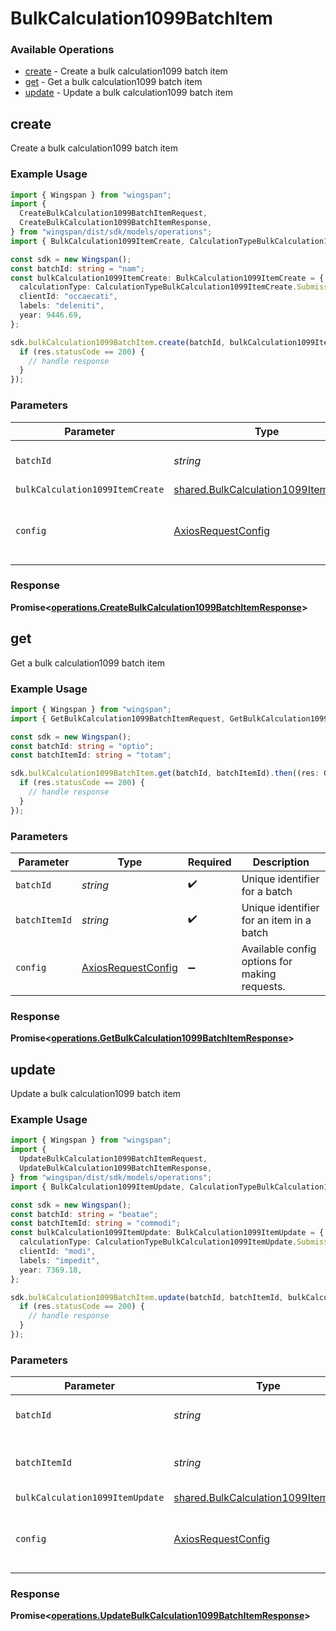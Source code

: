 # BulkCalculation1099BatchItem

### Available Operations

* [create](#create) - Create a bulk calculation1099 batch item
* [get](#get) - Get a bulk calculation1099 batch item
* [update](#update) - Update a bulk calculation1099 batch item

## create

Create a bulk calculation1099 batch item

### Example Usage

```typescript
import { Wingspan } from "wingspan";
import {
  CreateBulkCalculation1099BatchItemRequest,
  CreateBulkCalculation1099BatchItemResponse,
} from "wingspan/dist/sdk/models/operations";
import { BulkCalculation1099ItemCreate, CalculationTypeBulkCalculation1099ItemCreate } from "wingspan/dist/sdk/models/shared";

const sdk = new Wingspan();
const batchId: string = "nam";
const bulkCalculation1099ItemCreate: BulkCalculation1099ItemCreate = {
  calculationType: CalculationTypeBulkCalculation1099ItemCreate.Submissions,
  clientId: "occaecati",
  labels: "deleniti",
  year: 9446.69,
};

sdk.bulkCalculation1099BatchItem.create(batchId, bulkCalculation1099ItemCreate).then((res: CreateBulkCalculation1099BatchItemResponse) => {
  if (res.statusCode == 200) {
    // handle response
  }
});
```

### Parameters

| Parameter                                                                                    | Type                                                                                         | Required                                                                                     | Description                                                                                  |
| -------------------------------------------------------------------------------------------- | -------------------------------------------------------------------------------------------- | -------------------------------------------------------------------------------------------- | -------------------------------------------------------------------------------------------- |
| `batchId`                                                                                    | *string*                                                                                     | :heavy_check_mark:                                                                           | Unique identifier for a batch                                                                |
| `bulkCalculation1099ItemCreate`                                                              | [shared.BulkCalculation1099ItemCreate](../../models/shared/bulkcalculation1099itemcreate.md) | :heavy_minus_sign:                                                                           | N/A                                                                                          |
| `config`                                                                                     | [AxiosRequestConfig](https://axios-http.com/docs/req_config)                                 | :heavy_minus_sign:                                                                           | Available config options for making requests.                                                |


### Response

**Promise<[operations.CreateBulkCalculation1099BatchItemResponse](../../models/operations/createbulkcalculation1099batchitemresponse.md)>**


## get

Get a bulk calculation1099 batch item

### Example Usage

```typescript
import { Wingspan } from "wingspan";
import { GetBulkCalculation1099BatchItemRequest, GetBulkCalculation1099BatchItemResponse } from "wingspan/dist/sdk/models/operations";

const sdk = new Wingspan();
const batchId: string = "optio";
const batchItemId: string = "totam";

sdk.bulkCalculation1099BatchItem.get(batchId, batchItemId).then((res: GetBulkCalculation1099BatchItemResponse) => {
  if (res.statusCode == 200) {
    // handle response
  }
});
```

### Parameters

| Parameter                                                    | Type                                                         | Required                                                     | Description                                                  |
| ------------------------------------------------------------ | ------------------------------------------------------------ | ------------------------------------------------------------ | ------------------------------------------------------------ |
| `batchId`                                                    | *string*                                                     | :heavy_check_mark:                                           | Unique identifier for a batch                                |
| `batchItemId`                                                | *string*                                                     | :heavy_check_mark:                                           | Unique identifier for an item in a batch                     |
| `config`                                                     | [AxiosRequestConfig](https://axios-http.com/docs/req_config) | :heavy_minus_sign:                                           | Available config options for making requests.                |


### Response

**Promise<[operations.GetBulkCalculation1099BatchItemResponse](../../models/operations/getbulkcalculation1099batchitemresponse.md)>**


## update

Update a bulk calculation1099 batch item

### Example Usage

```typescript
import { Wingspan } from "wingspan";
import {
  UpdateBulkCalculation1099BatchItemRequest,
  UpdateBulkCalculation1099BatchItemResponse,
} from "wingspan/dist/sdk/models/operations";
import { BulkCalculation1099ItemUpdate, CalculationTypeBulkCalculation1099ItemUpdate } from "wingspan/dist/sdk/models/shared";

const sdk = new Wingspan();
const batchId: string = "beatae";
const batchItemId: string = "commodi";
const bulkCalculation1099ItemUpdate: BulkCalculation1099ItemUpdate = {
  calculationType: CalculationTypeBulkCalculation1099ItemUpdate.Submissions,
  clientId: "modi",
  labels: "impedit",
  year: 7369.18,
};

sdk.bulkCalculation1099BatchItem.update(batchId, batchItemId, bulkCalculation1099ItemUpdate).then((res: UpdateBulkCalculation1099BatchItemResponse) => {
  if (res.statusCode == 200) {
    // handle response
  }
});
```

### Parameters

| Parameter                                                                                    | Type                                                                                         | Required                                                                                     | Description                                                                                  |
| -------------------------------------------------------------------------------------------- | -------------------------------------------------------------------------------------------- | -------------------------------------------------------------------------------------------- | -------------------------------------------------------------------------------------------- |
| `batchId`                                                                                    | *string*                                                                                     | :heavy_check_mark:                                                                           | Unique identifier for a batch                                                                |
| `batchItemId`                                                                                | *string*                                                                                     | :heavy_check_mark:                                                                           | Unique identifier for an item in a batch                                                     |
| `bulkCalculation1099ItemUpdate`                                                              | [shared.BulkCalculation1099ItemUpdate](../../models/shared/bulkcalculation1099itemupdate.md) | :heavy_minus_sign:                                                                           | N/A                                                                                          |
| `config`                                                                                     | [AxiosRequestConfig](https://axios-http.com/docs/req_config)                                 | :heavy_minus_sign:                                                                           | Available config options for making requests.                                                |


### Response

**Promise<[operations.UpdateBulkCalculation1099BatchItemResponse](../../models/operations/updatebulkcalculation1099batchitemresponse.md)>**

